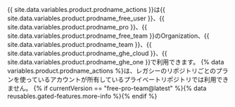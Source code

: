 {{ site.data.variables.product.prodname_actions }}は{{ site.data.variables.product.prodname_free_user }}、{{ site.data.variables.product.prodname_pro }}、{{ site.data.variables.product.prodname_free_team }}のOrganization、{{ site.data.variables.product.prodname_team }}、{{ site.data.variables.product.prodname_ghe_cloud }}、{{ site.data.variables.product.prodname_ghe_one }}で利用できます。 {% data variables.product.prodname_actions %}は、レガシーのリポジトリごとのプランを使っているアカウントが所有しているプライベートリポジトリでは利用できません。 {% if currentVersion == "free-pro-team@latest" %}{% data reusables.gated-features.more-info %}{% endif %}
